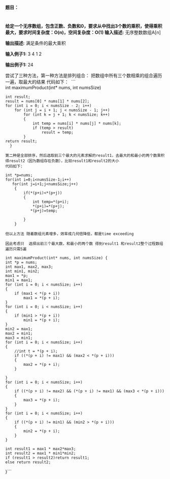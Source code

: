 #### 题目：     <h1>

**给定一个无序数组，包含正数、负数和0，要求从中找出3个数的乘积，使得乘积最大，要求时间复杂度：O(n)，空间复杂度：O(1) 
输入描述:**
无序整数数组A[n]

**输出描述:**
满足条件的最大乘积

**输入例子1:**
3 4 1 2

**输出例子1:**
24



尝试了三种方法，第一种方法是排列组合：
把数组中所有三个数相乘的组合遍历一遍，取最大的结果
代码如下：
 ```  
	int maximumProduct(int* nums, int numsSize) 

	int result;
	result = nums[0] * nums[1] * nums[2];
	for (int i = 0; i < numsSize - 2; i++)
		for (int j = i + 1; j < numsSize - 1; j++)
			for (int k = j + 1; k < numsSize; k++)
			{
				int temp = nums[i] * nums[j] * nums[k];
				if (temp > result)
					result = temp;
			}
	return result;
      }
```
第二种是全部排序，然后选取前三个最大的元素求解的result1，去最大的和最小的两个数乘积得result2（因为数组存在负数），比较result1和result2的大小
代码如下:
```
    int *p=nums;
    for(int i=0;i<numsSize-1;i++)
       for(int j=i+1;j<numsSize;j++)
        {
            if(*(p+i)<*(p+j))
            {
                int temp=*(p+i);
                *(p+i)=*(p+j);
               *(p+j)=temp;
                
            }
        }
```
但以上方法 随着数组元素增多，效率成几何倍降低，都是time exceeding

因此考虑只  选择出前三个最大数，和最小的两个数 得到result1 和result2整个过程数组遍历只需5遍
```
	int maximumProduct(int* nums, int numsSize) {
	int *p = nums;
	int max1, max2, max3;
	int min1, min2;
	max1 = *p;
	min1 = max1;
	for (int i = 0; i < numsSize; i++)
	{
		if (max1 < *(p + i))
			max1 = *(p + i);
	}
	for (int i = 0; i < numsSize; i++)
	{
		if (min1 > *(p + i))
			min1 = *(p + i);
	}
	min2 = max1;
	max2 = min1;
	max3 = min1;
	for (int i = 0; i < numsSize; i++)
	{
		//int t = *(p + i);
		if ((*(p + i) != max1) && (max2 < *(p + i)))
		{
			max2 = *(p + i);
		}

	}
	for (int i = 0; i < numsSize; i++)
	{
		if ((*(p + i) != max2) && (*(p + i) != max1) && (max3 < *(p + i)))
		{
			max3 = *(p + i);
		}
	}
	for (int i = 0; i < numsSize; i++)
	{
		if ((*(p + i) != min1) && (min2 > *(p + i)))
		{
			min2 = *(p + i);
		}
	}

	int result1 = max1 * max2*max3;
	int result2 = max1 * min1*min2;
	if (result1 > result2)return result1;
	else return result2;
}```

